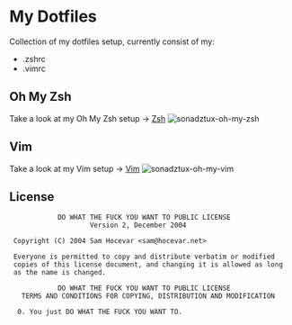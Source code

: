 # My Dotfiles
Collection of my dotfiles setup, currently consist of my:
- .zshrc
- .vimrc

## Oh My Zsh
Take a look at my Oh My Zsh setup -> [Zsh](https://github.com/sonadztux/dotfiles/tree/master/zsh)
![sonadztux-oh-my-zsh](https://github.com/sonadztux/dotfiles/assets/25836292/f7872daa-c159-433e-b322-b0f46d5add45)

## Vim
Take a look at my Vim setup -> [Vim](https://github.com/sonadztux/dotfiles/tree/master/vim)
![sonadztux-oh-my-vim](https://github.com/sonadztux/dotfiles/assets/25836292/4cea6942-be73-4cd8-8514-544a18840cd7)

## License
```
            DO WHAT THE FUCK YOU WANT TO PUBLIC LICENSE
                    Version 2, December 2004

 Copyright (C) 2004 Sam Hocevar <sam@hocevar.net>

 Everyone is permitted to copy and distribute verbatim or modified
 copies of this license document, and changing it is allowed as long
 as the name is changed.

            DO WHAT THE FUCK YOU WANT TO PUBLIC LICENSE
   TERMS AND CONDITIONS FOR COPYING, DISTRIBUTION AND MODIFICATION

  0. You just DO WHAT THE FUCK YOU WANT TO.
```
